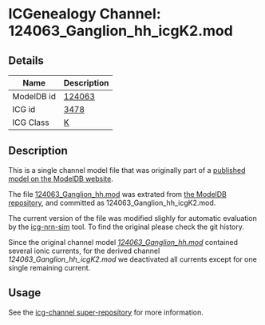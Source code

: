 # ICGenealogy Channel: 124063\_Ganglion\_hh\_icgK2.mod

## Details

Name | Description
---- | -----------
ModelDB id | [124063](http://senselab.med.yale.edu/ModelDB/ShowModel.cshtml?model=124063)
ICG id | [3478](http://icg.neurotheory.ox.ac.uk/channels/1/3478)
ICG Class | [K](http://icg.neurotheory.ox.ac.uk/channels/1)

## Description

This is a single channel model file that was originally part of a [published model on the ModelDB website](http://senselab.med.yale.edu/ModelDB/ShowModel.cshtml?model=124063).


The file [124063\_Ganglion\_hh.mod](124063_Ganglion_hh_icgK2.mod) was extrated from [the ModelDB repository](http://senselab.med.yale.edu/ModelDB/ShowModel.cshtml?model=124063), and committed as 124063\_Ganglion\_hh\_icgK2.mod.

The current version of the file was modified slighly for automatic evaluation by the [icg-nrn-sim](https://github.com/icgenealogy/icg-nrn-sim) tool. To find the original please check the git history.

Since the original channel model *[124063\_Ganglion\_hh.mod](http://senselab.med.yale.edu/ModelDB/ShowModel.cshtml?model=124063)* contained several ionic currents, for the derived channel *124063\_Ganglion\_hh\_icgK2.mod* we deactivated all currents except for one single remaining current.


## Usage

See the [icg-channel super-repository](https://github.com/icgenealogy/icg-channels) for more information.